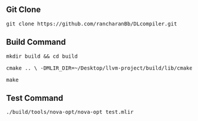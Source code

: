
## Git Clone
<pre>git clone https://github.com/rancharanBb/DLcompiler.git</pre>


## Build Command
<pre>mkdir build && cd build<br />
cmake .. \ -DMLIR_DIR=~/Desktop/llvm-project/build/lib/cmake/mlir \ -DLLVM_DIR=~/Desktop/llvm-project/build/lib/cmake/llvm \ -DCMAKE_BUILD_TYPE=Release<br />
make </pre>

## Test Command
<pre>./build/tools/nova-opt/nova-opt test.mlir</pre>
